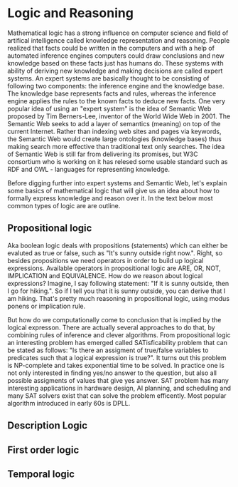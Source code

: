 # Logic and Reasoning

Mathematical logic has a strong influence on computer science and field of artifical intelligence called knowledge representation and reasoning. People realized that facts could be written in the computers and with a help of automated inference engines computers could draw conclusions and new knowledge based on these facts just has humans do. These systems with ability of deriving new knowledge and making decisions are called expert systems. An expert systems are basically thought to be consisting of following two components: the inference engine and the knowledge base. The knowledge base represents facts and rules, whereas the inference engine applies the rules to the known facts to deduce new facts. One very popular idea of using an "expert system" is the idea of Semantic Web proposed by Tim Berners-Lee, inventor of the World Wide Web in 2001. The Semantic Web seeks to add a layer of semantics (meaning) on top of the current Internet. Rather than indexing web sites and pages via keywords, the Semantic Web would create large ontologies (knowledge bases) thus making search more effective than traditional text only searches. The idea of Semantic Web is still far from delivering its promises, but W3C consortium who is working on it has relesed some usable standard such as RDF and OWL - languages for representing knowledge. 

Before digging further into expert systems and Semantic Web, let's explain some basics of mathematical logic that will give us an idea about how to formally express knowledge and reason over it. In the text below most common types of logic are are outline.

## Propositional logic
Aka boolean logic deals with propositions (statements) which can either be evaluted as true or false, such as "It's sunny outside right now.". Right, so besides propositions we need operators in order to build up logical expressions. Available operators in propositional logic are ARE, OR, NOT, IMPLICATION and EQUIVALENCE. How do we reason about logical expressions? Imagine, I say following statement: "If it is sunny outside, then I go for hiking.". So if I tell you that it is sunny outside, you can derive that I am hiking. That's pretty much reasoning in propositional logic, using modus ponens or implication rule. 

But how do we computationally come to conclusion that is implied by the logical expresson. There are actually several approaches to do that, by combining rules of inference and clever algorithms. From propositional logic an interesting problem has emerged called SATisficability problem that can be stated as follows: "Is there an assigment of true/false variables to predicates such that a logical expression is true?". It turns out this problem is NP-complete and takes exponential time to be solved. In practice one is not only interested in finding yes/no answer to the question, but also all possible assigments of values that give yes answer. SAT problem has many interesting applications in hardware design, AI planning, and scheduling and many SAT solvers exist that can solve the problem efficently. Most popular algorithm introduced in early 60s is DPLL.

## Description Logic

## First order logic

## Temporal logic

